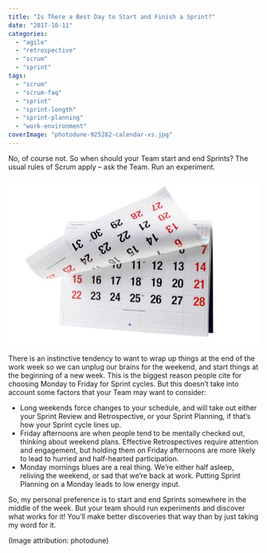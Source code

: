 ```yaml
---
title: "Is There a Best Day to Start and Finish a Sprint?"
date: "2017-10-11"
categories: 
  - "agile"
  - "retrospective"
  - "scrum"
  - "sprint"
tags: 
  - "scrum"
  - "scrum-faq"
  - "sprint"
  - "sprint-length"
  - "sprint-planning"
  - "work-environment"
coverImage: "photodune-925282-calendar-xs.jpg"
---
```


No, of course not. So when should your Team start and end Sprints? The usual rules of Scrum apply – ask the Team. Run an experiment.

![Calendar image licensed from Photodune](images/photodune-925282-calendar-xs.jpg)

There is an instinctive tendency to want to wrap up things at the end of the work week so we can unplug our brains for the weekend, and start things at the beginning of a new week. This is the biggest reason people cite for choosing Monday to Friday for Sprint cycles. But this doesn’t take into account some factors that your Team may want to consider:

- Long weekends force changes to your schedule, and will take out either your Sprint Review and Retrospective, or your Sprint Planning, if that’s how your Sprint cycle lines up.
- Friday afternoons are when people tend to be mentally checked out, thinking about weekend plans. Effective Retrospectives require attention and engagement, but holding them on Friday afternoons are more likely to lead to hurried and half-hearted participation.
- Monday mornings blues are a real thing. We’re either half asleep, reliving the weekend, or sad that we’re back at work. Putting Sprint Planning on a Monday leads to low energy input.

So, my personal preference is to start and end Sprints somewhere in the middle of the week. But your team should run experiments and discover what works for it! You’ll make better discoveries that way than by just taking my word for it.

(Image attribution: photodune)
